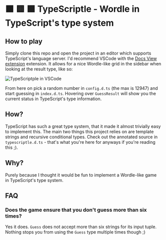 # ⬛ 🟨 🟩 TypeScriptle - Wordle in TypeScript's type system

## How to play

Simply clone this repo and open the project in an editor which supports TypeScript's language server. I'd recommend VSCode with the [Docs View extension](https://marketplace.visualstudio.com/items?itemName=bierner.docs-view) extension. It allows for a nice Wordle-like grid in the sidebar when looking at the result type, like so:

![TypeScriptple in VSCode](https://user-images.githubusercontent.com/3470207/158280924-43360827-64b5-4427-b4ab-2aea0eafd5a7.png)

From here on pick a random number in `config.d.ts` (the max is 12947) and start guessing in `index.d.ts`. Hovering over `GuessResult` will show you the current status in TypeScript's type information.

## How?

TypeScript has such a great type system, that it made it almost trivially easy to implement this. The main two things this project relies on are template strings and recursive conditional types. Check out the annotated source in `typescriptle.d.ts` - that's what you're here for anyways if you're reading this ;).

## Why?

Purely because I thought it would be fun to implement a Wordle-like game in TypeScript's type system.

## FAQ

### Does the game ensure that you don't guess more than six times?

Yes it does. `Guess` does not accept more than six strings for its input tuple. Nothing stops you from using the `Guess` type multiple times though ;)
